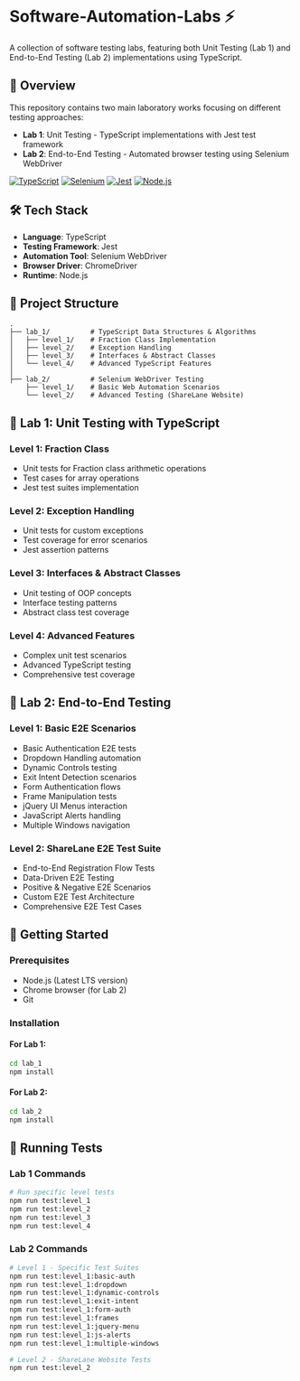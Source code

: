# Software-Automation-Labs ⚡️

A collection of software testing labs, featuring both Unit Testing (Lab 1) and End-to-End Testing (Lab 2) implementations using TypeScript.

## 🌟 Overview

This repository contains two main laboratory works focusing on different testing approaches:
- **Lab 1**: Unit Testing - TypeScript implementations with Jest test framework
- **Lab 2**: End-to-End Testing - Automated browser testing using Selenium WebDriver

[![TypeScript](https://img.shields.io/badge/TypeScript-007ACC?style=for-the-badge&logo=typescript&logoColor=blue&color=white)](https://www.typescriptlang.org/)
[![Selenium](https://img.shields.io/badge/Selenium-43B02A?style=for-the-badge&logo=selenium&logoColor=white)](https://www.selenium.dev/)
[![Jest](https://img.shields.io/badge/Jest-C21325?style=for-the-badge&logo=jest&logoColor=white&color=orange)](https://jestjs.io/)
[![Node.js](https://img.shields.io/badge/Node.js-339933?style=for-the-badge&logo=node.js&logoColor=white)](https://nodejs.org/)

## 🛠️ Tech Stack

- **Language**: TypeScript
- **Testing Framework**: Jest
- **Automation Tool**: Selenium WebDriver
- **Browser Driver**: ChromeDriver
- **Runtime**: Node.js

## 📁 Project Structure

```
.
├── lab_1/          # TypeScript Data Structures & Algorithms
│   ├── level_1/    # Fraction Class Implementation
│   ├── level_2/    # Exception Handling
│   ├── level_3/    # Interfaces & Abstract Classes
│   └── level_4/    # Advanced TypeScript Features
│
├── lab_2/          # Selenium WebDriver Testing
    ├── level_1/    # Basic Web Automation Scenarios
    └── level_2/    # Advanced Testing (ShareLane Website)
```

## 🔬 Lab 1: Unit Testing with TypeScript

### Level 1: Fraction Class
- Unit tests for Fraction class arithmetic operations
- Test cases for array operations
- Jest test suites implementation

### Level 2: Exception Handling
- Unit tests for custom exceptions
- Test coverage for error scenarios
- Jest assertion patterns

### Level 3: Interfaces & Abstract Classes
- Unit testing of OOP concepts
- Interface testing patterns
- Abstract class test coverage

### Level 4: Advanced Features
- Complex unit test scenarios
- Advanced TypeScript testing
- Comprehensive test coverage

## 🧪 Lab 2: End-to-End Testing

### Level 1: Basic E2E Scenarios
- Basic Authentication E2E tests
- Dropdown Handling automation
- Dynamic Controls testing
- Exit Intent Detection scenarios
- Form Authentication flows
- Frame Manipulation tests
- jQuery UI Menus interaction
- JavaScript Alerts handling
- Multiple Windows navigation

### Level 2: ShareLane E2E Test Suite
- End-to-End Registration Flow Tests
- Data-Driven E2E Testing
- Positive & Negative E2E Scenarios
- Custom E2E Test Architecture
- Comprehensive E2E Test Cases

## 🚀 Getting Started

### Prerequisites

- Node.js (Latest LTS version)
- Chrome browser (for Lab 2)
- Git

### Installation

#### For Lab 1:
```bash
cd lab_1
npm install
```

#### For Lab 2:
```bash
cd lab_2
npm install
```

## 🧪 Running Tests

### Lab 1 Commands
```bash
# Run specific level tests
npm run test:level_1
npm run test:level_2
npm run test:level_3
npm run test:level_4
```

### Lab 2 Commands
```bash
# Level 1 - Specific Test Suites
npm run test:level_1:basic-auth
npm run test:level_1:dropdown
npm run test:level_1:dynamic-controls
npm run test:level_1:exit-intent
npm run test:level_1:form-auth
npm run test:level_1:frames
npm run test:level_1:jquery-menu
npm run test:level_1:js-alerts
npm run test:level_1:multiple-windows

# Level 2 - ShareLane Website Tests
npm run test:level_2
```
